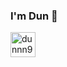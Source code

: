 ### I'm Dun 👋
<a href="https://instagram.com/dunnn97" target="blank"><img align="center" src="https://cdn2.iconfinder.com/data/icons/colorful-guache-social-media-logos-1/155/social-media_instagram-128.png" alt="dunnn97" height="40" width="40" /></a>
<!--
**dungvtp97/dungvtp97** is a ✨ _special_ ✨ repository because its `README.md` (this file) appears on your GitHub profile.

Here are some ideas to get you started:

- 🔭 I’m currently working on ...
- 🌱 I’m currently learning ...
- 👯 I’m looking to collaborate on ...
- 🤔 I’m looking for help with ...
- 💬 Ask me about ...
- 📫 How to reach me: ...
- 😄 Pronouns: ...
- ⚡ Fun fact: ...
-->

